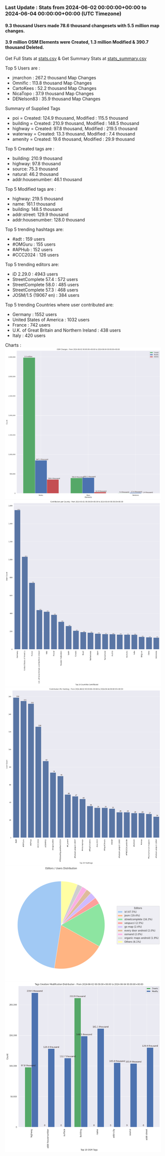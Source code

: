 ### Last Update : Stats from 2024-06-02 00:00:00+00:00 to 2024-06-04 00:00:00+00:00 (UTC Timezone)

#### 9.3 thousand Users made 78.6 thousand changesets with 5.5 million map changes.
#### 3.9 million OSM Elements were Created, 1.3 million Modified & 390.7 thousand Deleted.
Get Full Stats at [stats.csv](/stats/Global/Daily/stats.csv)
 & Get Summary Stats at [stats_summary.csv](/stats/Global/Daily/stats_summary.csv)

Top 5 Users are : 
- jmarchon : 267.2 thousand Map Changes
- Omnific : 113.8 thousand Map Changes
- CartoKees : 52.2 thousand Map Changes
- NicaTopo : 37.9 thousand Map Changes
- DENelson83 : 35.9 thousand Map Changes

Summary of Supplied Tags
- poi = Created: 124.9 thousand, Modified : 115.5 thousand
- building = Created: 210.9 thousand, Modified : 148.5 thousand
- highway = Created: 97.8 thousand, Modified : 219.5 thousand
- waterway = Created: 13.3 thousand, Modified : 7.4 thousand
- amenity = Created: 19.6 thousand, Modified : 29.9 thousand


Top 5 Created tags are :
- building: 210.9 thousand
- highway: 97.8 thousand
- source: 75.3 thousand
- natural: 46.2 thousand
- addr:housenumber: 46.1 thousand


Top 5 Modified tags are :
- highway: 219.5 thousand
- name: 161.1 thousand
- building: 148.5 thousand
- addr:street: 129.9 thousand
- addr:housenumber: 128.0 thousand


Top 5 trending hashtags are:
- #adt : 159 users
- #OMGuru : 155 users
- #APHub : 152 users
- #CCC2024 : 126 users


Top 5 trending editors are:
- iD 2.29.0 : 4943 users
- StreetComplete 57.4 : 572 users
- StreetComplete 58.0 : 485 users
- StreetComplete 57.3 : 468 users
- JOSM/1.5 (19067 en) : 384 users


Top 5 trending Countries where user contributed are:
- Germany : 1552 users
- United States of America : 1032 users
- France : 742 users
- U.K. of Great Britain and Northern Ireland : 438 users
- Italy : 420 users


 Charts : 
![Alt text](./stats_osm_changes.png) 
![Alt text](./stats_users_per_country.png) 
![Alt text](./stats_users_per_hashtag.png) 
![Alt text](./stats_editors_pie_chart.png) 
![Alt text](./stats_tags.png) 
